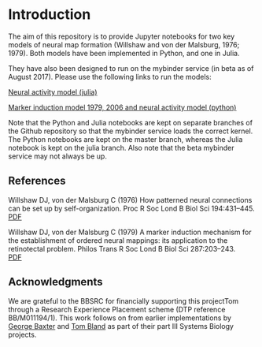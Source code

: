 # Introduction

The aim of this repository is to provide Jupyter notebooks for two key
models of neural map formation (Willshaw and von der Malsburg, 1976;
1979).  Both models have been implemented in Python, and one in Julia.

They have also been designed to run on the mybinder service (in beta as
of August 2017).  Please use the following links to run the models:

[Neural activity model (julia)](https://beta.mybinder.org/v2/gh/dkeitley/Map-Formation-Models/julia)  

[Marker induction model 1979, 2006 and neural activity model (python)](https://beta.mybinder.org/v2/gh/dkeitley/Map-Formation-Models/master)

Note that the Python and Julia notebooks are kept on separate branches of the Github repository so that the mybinder service loads the correct kernel. The Python notebooks are kept on the master branch, whereas the Julia notebook is kept on the julia branch. Also note that the beta mybinder service may not always be up.

## References

Willshaw DJ, von der Malsburg C (1976) How patterned neural connections
can be set up by self-organization. Proc R Soc Lond B Biol Sci
194:431–445.  [PDF](http://dx.doi.org/10.1098/rspb.1976.0087)

Willshaw DJ, von der Malsburg C (1979) A marker induction mechanism for
the establishment of ordered neural mappings: its application to the
retinotectal problem. Philos Trans R Soc Lond B Biol Sci 287:203–243.  
[PDF](http://dx.doi.org/10.1098/rstb.1979.0056)

## Acknowledgments

We are grateful to the BBSRC for financially supporting this projectTom
through a Research Experience Placement scheme (DTP reference
BB/M011194/1).  This work follows on from earlier implementations by
 [George Baxter](https://github.com/geobax/correlated_activity_76) and
 [Tom Bland](https://github.com/tsmbland/RetinotopicMaps) as part of their part III Systems
Biology projects.







